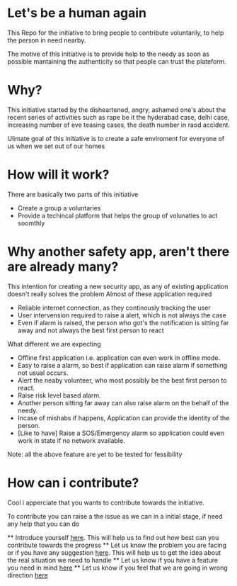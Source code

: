 # Let's be a human again
This Repo for the initiative to bring people to contribute voluntarily, to help the person in need nearby.

The motive of this initiative is to provide help to the needy as soon as possible mantaining the authenticity so that people can trust the plateform.

# Why?
This initiative started by the disheartened, angry, ashamed one's about the recent series of activities such as rape be it the hyderabad case, delhi case, increasing number of eve teasing cases, the death number in raod accident.

Ulimate goal of this initiative is to create a safe enviroment for everyone of us when we set out of our homes

# How will it work?

There are basically two parts of this initiative 
* Create a group a voluntaries 
* Provide a techincal platform that helps the group of volunaties to act soomthly

# Why another safety app, aren't there are already many?
This intention for creating a new security app, as any of existing application doesn't really solves the problem
Almost of these application required
* Reliable internet connection, as they continously tracking the user
* User intervension required to raise a alert, which is not always the case
* Even if alarm is raised, the person who got's the notification is sitting far away and not always the best first person to react

What different we are expecting 
* Offline first application i.e. application can even work in offline mode.
* Easy to raise a alarm, so best if application can raise alarm if something not usual occurs.
* Alert the neaby volunteer, who most possibly be the best first person to react.
* Raise risk level based alarm.
* Another person sitting far away can also raise alarm on the behalf of the needy.
* Incase of mishabs if happens, Application can provide the identity of the person.
* [Like to have] Raise a SOS/Emergency alarm so application could even work in state if no network available.

Note: all the above feature are yet to be tested for fessibility


# How can i contribute?

Cool i apperciate that you wants to contribute towards the initiative.

To contribute you can raise a the issue as we can in a initial stage, if need any help that you can do

** Introduce yourself [here](https://github.com/ramank775/SafetyAppDiscussion/issues/new?assignees=&labels=&template=introduction.md&title=). This will help us to find out how best can you contribute towards the progress
** Let us know the problem you are facing or if you have any suggestion [here](https://github.com/ramank775/SafetyAppDiscussion/issues/new?assignees=&labels=&template=problem-statement.md&title=). This will help us to get the idea about the real situation we need to handle
** Let us know if you have a feature you need in mind [here](https://github.com/ramank775/SafetyAppDiscussion/issues/new?assignees=&labels=&template=feature_request.md&title=)
** Let us know if you feel that we are going in wrong direction [here](https://github.com/ramank775/SafetyAppDiscussion/issues/new?assignees=&labels=&template=bug_report.md&title=)



